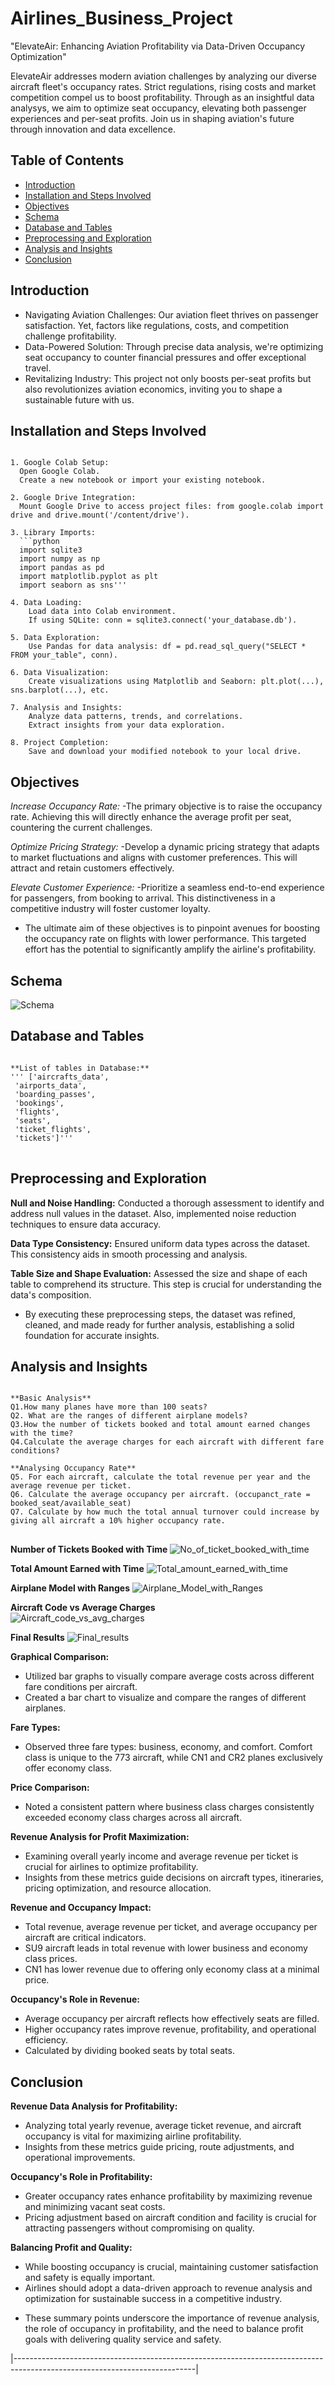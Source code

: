 # Airlines_Business_Project  
"ElevateAir: Enhancing Aviation Profitability via Data-Driven Occupancy Optimization"

ElevateAir addresses modern aviation challenges by analyzing our diverse aircraft fleet's occupancy rates. 
Strict regulations, rising costs and market competition compel us to boost profitability. 
Through as an insightful data analysys, we aim to optimize seat occupancy, elevating both passenger experiences and per-seat profits. 
Join us in shaping aviation's future through innovation and data excellence.

## Table of Contents
- [Introduction](#introduction)
- [Installation and Steps Involved](#installation-and-steps-involved)
- [Objectives](#objectives)
- [Schema](#schema)
- [Database and Tables](#database-and-tables)
- [Preprocessing and Exploration](#preprocessing-and-exploration)
- [Analysis and Insights](#analysis-and-insights)
- [Conclusion](#conclusion)

## Introduction
- Navigating Aviation Challenges: Our aviation fleet thrives on passenger satisfaction. Yet, factors like regulations, costs, and competition challenge profitability.
- Data-Powered Solution: Through precise data analysis, we're optimizing seat occupancy to counter financial pressures and offer exceptional travel.
- Revitalizing Industry: This project not only boosts per-seat profits but also revolutionizes aviation economics, inviting you to shape a sustainable future with us.  

## Installation and Steps Involved
<pre><code>
1. Google Colab Setup:
  Open Google Colab.
  Create a new notebook or import your existing notebook.
  
2. Google Drive Integration:
  Mount Google Drive to access project files: from google.colab import drive and drive.mount('/content/drive').

3. Library Imports:
  ```python
  import sqlite3
  import numpy as np
  import pandas as pd
  import matplotlib.pyplot as plt
  import seaborn as sns'''

4. Data Loading:
	Load data into Colab environment.
	If using SQLite: conn = sqlite3.connect('your_database.db').

5. Data Exploration:
	Use Pandas for data analysis: df = pd.read_sql_query("SELECT * FROM your_table", conn).

6. Data Visualization:
	Create visualizations using Matplotlib and Seaborn: plt.plot(...), sns.barplot(...), etc.

7. Analysis and Insights:
	Analyze data patterns, trends, and correlations.
	Extract insights from your data exploration.

8. Project Completion:
	Save and download your modified notebook to your local drive.
</code></pre>

## Objectives
*Increase Occupancy Rate:*
  -The primary objective is to raise the occupancy rate. Achieving this will directly enhance the average profit per seat, countering the current challenges.

*Optimize Pricing Strategy:*
-Develop a dynamic pricing strategy that adapts to market fluctuations and aligns with customer preferences. This will attract and retain customers effectively.

*Elevate Customer Experience:*
-Prioritize a seamless end-to-end experience for passengers, from booking to arrival. This distinctiveness in a competitive industry will foster customer loyalty.

* The ultimate aim of these objectives is to pinpoint avenues for boosting the occupancy rate on flights with lower performance. 
This targeted effort has the potential to significantly amplify the airline's profitability.

## Schema  
![Schema](https://github.com/Kumar-Dharm/Image_Gallery/assets/132021299/ac20f5c8-5d6a-497c-9d96-f89b38204c3e)  

## Database and Tables
 <pre><code>
**List of tables in Database:**
''' ['aircrafts_data',
 'airports_data',
 'boarding_passes',
 'bookings',
 'flights',
 'seats',
 'ticket_flights',
 'tickets']'''
</code>  </pre>

## Preprocessing and Exploration

**Null and Noise Handling:** Conducted a thorough assessment to identify and address null values in the dataset. Also, implemented noise reduction techniques to ensure data accuracy.

**Data Type Consistency:** Ensured uniform data types across the dataset. This consistency aids in smooth processing and analysis.

**Table Size and Shape Evaluation:** Assessed the size and shape of each table to comprehend its structure. This step is crucial for understanding the data's composition.

* By executing these preprocessing steps, the dataset was refined, cleaned, and made ready for further analysis, establishing a solid foundation for accurate insights.

## Analysis and Insights
 <pre><code>
**Basic Analysis**
Q1.How many planes have more than 100 seats?
Q2. What are the ranges of different airplane models?
Q3.How the number of tickets booked and total amount earned changes with the time?
Q4.Calculate the average charges for each aircraft with different fare conditions?

**Analysing Occupancy Rate**
Q5. For each aircraft, calculate the total revenue per year and the average revenue per ticket.
Q6. Calculate the average occupancy per aircraft. (occupanct_rate = booked_seat/available_seat)
Q7. Calculate by how much the total annual turnover could increase by giving all aircraft a 10% higher occupancy rate.
</code> </pre>

**Number of Tickets Booked with Time**
![No_of_ticket_booked_with_time](https://github.com/Kumar-Dharm/Image_Gallery/assets/132021299/7b3d841b-bd3d-472e-804e-e398b136c61e)

**Total Amount Earned with Time**
![Total_amount_earned_with_time](https://github.com/Kumar-Dharm/Image_Gallery/assets/132021299/11f5beba-2a08-43bc-99c6-53aa26718153)

**Airplane Model with Ranges**
![Airplane_Model_with_Ranges](https://github.com/Kumar-Dharm/Image_Gallery/assets/132021299/16699b54-d87e-400c-9f63-ef7a6c0d8e0c)

**Aircraft Code vs Average Charges**  
![Aircraft_code_vs_avg_charges](https://github.com/Kumar-Dharm/Image_Gallery/assets/132021299/ced50ef1-ff60-467e-966a-108f948fcbc7)

**Final Results**
![Final_results](https://github.com/Kumar-Dharm/Image_Gallery/assets/132021299/cce11541-b2fa-43cc-8a79-9a8691b00edc)

**Graphical Comparison:**
- Utilized bar graphs to visually compare average costs across different fare conditions per aircraft.
- Created a bar chart to visualize and compare the ranges of different airplanes.

**Fare Types:**
- Observed three fare types: business, economy, and comfort. Comfort class is unique to the 773 aircraft, while CN1 and CR2 planes exclusively offer economy class.

**Price Comparison:**
- Noted a consistent pattern where business class charges consistently exceeded economy class charges across all aircraft.

**Revenue Analysis for Profit Maximization:**
- Examining overall yearly income and average revenue per ticket is crucial for airlines to optimize profitability.
- Insights from these metrics guide decisions on aircraft types, itineraries, pricing optimization, and resource allocation.

**Revenue and Occupancy Impact:**
- Total revenue, average revenue per ticket, and average occupancy per aircraft are critical indicators.
- SU9 aircraft leads in total revenue with lower business and economy class prices.
- CN1 has lower revenue due to offering only economy class at a minimal price.

**Occupancy's Role in Revenue:**
- Average occupancy per aircraft reflects how effectively seats are filled.
- Higher occupancy rates improve revenue, profitability, and operational efficiency.
- Calculated by dividing booked seats by total seats.

## Conclusion

**Revenue Data Analysis for Profitability:**
- Analyzing total yearly revenue, average ticket revenue, and aircraft occupancy is vital for maximizing airline profitability.
- Insights from these metrics guide pricing, route adjustments, and operational improvements.

**Occupancy's Role in Profitability:**
- Greater occupancy rates enhance profitability by maximizing revenue and minimizing vacant seat costs.
- Pricing adjustment based on aircraft condition and facility is crucial for attracting passengers without compromising on quality.

**Balancing Profit and Quality:**
- While boosting occupancy is crucial, maintaining customer satisfaction and safety is equally important.
- Airlines should adopt a data-driven approach to revenue analysis and optimization for sustainable success in a competitive industry.

* These summary points underscore the importance of revenue analysis, the role of occupancy in profitability, and the need to balance profit goals with delivering quality service and safety.

|---------------------------------------------------------------------------------------------------------------------------|
